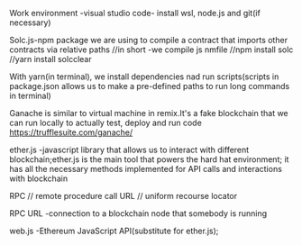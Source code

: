 Work environment -visual studio code- install wsl, node.js and git(if necessary)

Solc.js-npm package we are using to compile a contract that imports other contracts via relative paths //in short -we compile js nmfile //npm install solc //yarn install solcclear

With yarn(in terminal), we install dependencies nad run scripts(scripts in package.json allows us to make a pre-defined paths to run long commands in terminal)

Ganache is similar to virtual machine in remix.It's a fake blockchain that we can run locally to actually test, deploy and run code  https://trufflesuite.com/ganache/

ether.js -javascript library that allows us to interact with different blockchain;ether.js is the main tool that powers the hard hat environment; it has all the necessary methods implemented for API calls and interactions with blockchain

RPC // remote procedure call
URL // uniform recourse locator

RPC URL -connection to a blockchain node that somebody is running


web.js -Ethereum JavaScript API(substitute for ether.js);